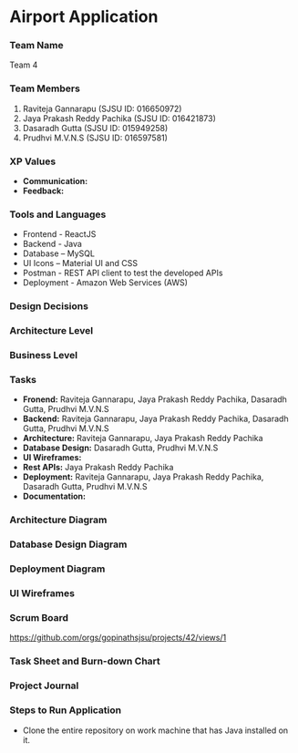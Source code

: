 
# Airport Application

### Team Name
Team 4

### Team Members
1. Raviteja Gannarapu (SJSU ID: 016650972)
2. Jaya Prakash Reddy Pachika (SJSU ID: 016421873)
3. Dasaradh Gutta (SJSU ID: 015949258)
4. Prudhvi M.V.N.S (SJSU ID: 016597581)

### XP Values
- **Communication:**  
- **Feedback:**

### Tools and Languages
- Frontend - ReactJS
- Backend - Java
- Database – MySQL
- UI Icons – Material UI and CSS
- Postman - REST API client to test the developed APIs
- Deployment - Amazon Web Services (AWS)

### Design Decisions

### Architecture Level

### Business Level 


### Tasks
- **Fronend:** Raviteja Gannarapu, Jaya Prakash Reddy Pachika, Dasaradh Gutta, Prudhvi M.V.N.S
- **Backend:** Raviteja Gannarapu, Jaya Prakash Reddy Pachika, Dasaradh Gutta, Prudhvi M.V.N.S
- **Architecture:** Raviteja Gannarapu, Jaya Prakash Reddy Pachika
- **Database Design:** Dasaradh Gutta, Prudhvi M.V.N.S
- **UI Wireframes:** 
- **Rest APIs:** Jaya Prakash Reddy Pachika
- **Deployment:** Raviteja Gannarapu, Jaya Prakash Reddy Pachika, Dasaradh Gutta, Prudhvi M.V.N.S
- **Documentation:** 


### Architecture Diagram


### Database Design Diagram


### Deployment Diagram


### UI Wireframes


### Scrum Board
https://github.com/orgs/gopinathsjsu/projects/42/views/1

### Task Sheet and Burn-down Chart


### Project Journal


### Steps to Run Application
- Clone the entire repository on work machine that has Java installed on it.




